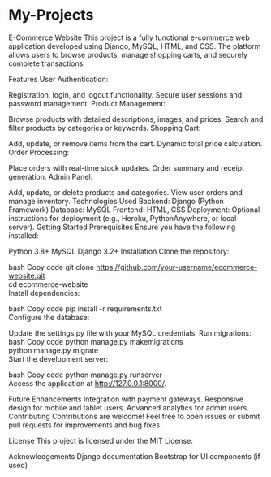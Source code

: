 # My-Projects
E-Commerce Website
This project is a fully functional e-commerce web application developed using Django, MySQL, HTML, and CSS. The platform allows users to browse products, manage shopping carts, and securely complete transactions.

Features
User Authentication:

Registration, login, and logout functionality.
Secure user sessions and password management.
Product Management:

Browse products with detailed descriptions, images, and prices.
Search and filter products by categories or keywords.
Shopping Cart:

Add, update, or remove items from the cart.
Dynamic total price calculation.
Order Processing:

Place orders with real-time stock updates.
Order summary and receipt generation.
Admin Panel:

Add, update, or delete products and categories.
View user orders and manage inventory.
Technologies Used
Backend: Django (Python Framework)
Database: MySQL
Frontend: HTML, CSS
Deployment: Optional instructions for deployment (e.g., Heroku, PythonAnywhere, or local server).
Getting Started
Prerequisites
Ensure you have the following installed:

Python 3.8+
MySQL
Django 3.2+
Installation
Clone the repository:

bash
Copy code
git clone https://github.com/your-username/ecommerce-website.git  
cd ecommerce-website  
Install dependencies:

bash
Copy code
pip install -r requirements.txt  
Configure the database:

Update the settings.py file with your MySQL credentials.
Run migrations:
bash
Copy code
python manage.py makemigrations  
python manage.py migrate  
Start the development server:

bash
Copy code
python manage.py runserver  
Access the application at http://127.0.0.1:8000/.



Future Enhancements
Integration with payment gateways.
Responsive design for mobile and tablet users.
Advanced analytics for admin users.
Contributing
Contributions are welcome! Feel free to open issues or submit pull requests for improvements and bug fixes.

License
This project is licensed under the MIT License.

Acknowledgements
Django documentation
Bootstrap for UI components (if used)
